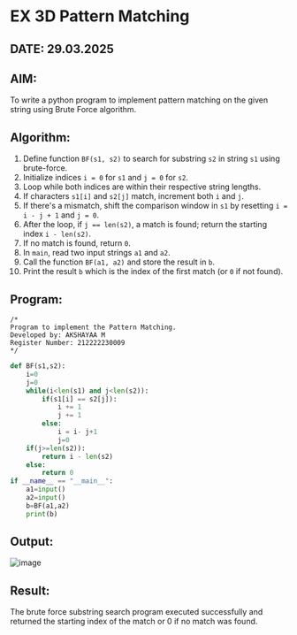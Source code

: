 # EX 3D Pattern Matching
## DATE: 29.03.2025
## AIM:
To write a python program to implement pattern matching on the given string using Brute Force algorithm.

## Algorithm:

1. Define function `BF(s1, s2)` to search for substring `s2` in string `s1` using brute-force.  
2. Initialize indices `i = 0` for `s1` and `j = 0` for `s2`.  
3. Loop while both indices are within their respective string lengths.  
4. If characters `s1[i]` and `s2[j]` match, increment both `i` and `j`.  
5. If there's a mismatch, shift the comparison window in `s1` by resetting `i = i - j + 1` and `j = 0`.  
6. After the loop, if `j == len(s2)`, a match is found; return the starting index `i - len(s2)`.  
7. If no match is found, return `0`.  
8. In `main`, read two input strings `a1` and `a2`.  
9. Call the function `BF(a1, a2)` and store the result in `b`.  
10. Print the result `b` which is the index of the first match (or `0` if not found).  

## Program:
```
/*
Program to implement the Pattern Matching.
Developed by: AKSHAYAA M
Register Number: 212222230009
*/
```
```python
def BF(s1,s2):
    i=0
    j=0
    while(i<len(s1) and j<len(s2)):
        if(s1[i] == s2[j]):
            i += 1
            j += 1
        else:
            i = i- j+1
            j=0
    if(j>=len(s2)):
        return i - len(s2)
    else:
        return 0
if __name__ == "__main__":
    a1=input() 
    a2=input() 
    b=BF(a1,a2)
    print(b)
```

## Output:

![image](https://github.com/user-attachments/assets/397b0167-49a3-4706-8ea0-d399af8e3438)

## Result:
The brute force substring search program executed successfully and returned the starting index of the match or 0 if no match was found.
